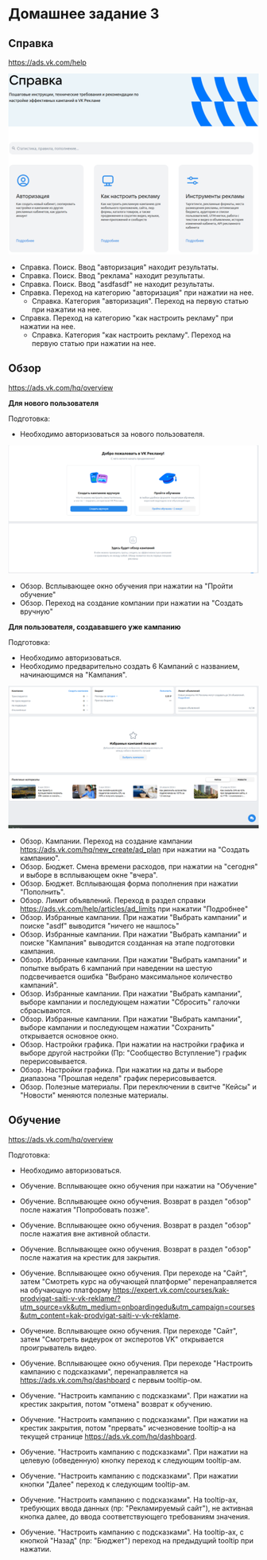 # Домашнее задание 3

## Справка
https://ads.vk.com/help

![help](static/help.png)

- Справка. Поиск. Ввод "авторизация" находит результаты.
- Справка. Поиск. Ввод "реклама" находит результаты.
- Справка. Поиск. Ввод "asdfasdf" не находит результаты.
- Справка. Переход на категорию "авторизация" при нажатии на нее.
  - Справка. Категория "авторизация". Переход на первую статью при нажатии на нее.
- Справка. Переход на категорию "как настроить рекламу" при нажатии на нее.
  - Справка. Категория "как настроить рекламу". Переход на первую статью при нажатии на нее. 

## Обзор

https://ads.vk.com/hq/overview

**Для нового пользователя**

Подготовка:
- Необходимо авторизоваться за нового пользователя.

![overview_for_new](static/overview_for_new.png)

- Обзор. Всплывающее окно обучения при нажатии на "Пройти обучение"
- Обзор. Переход на создание компании при нажатии на "Создать вручную"

**Для пользователя, создававшего уже кампанию**

Подготовка:
- Необходимо авторизоваться.
- Необходимо предварительно создать 6 Кампаний с названием, начинающимся на "Кампания".

![overview](static/overview.png)

- Обзор. Кампании. Переход на создание кампании https://ads.vk.com/hq/new_create/ad_plan при нажатии на 
"Создать кампанию".
- Обзор. Бюджет. Смена времени расходов, при нажатии на "сегодня" и выборе в всплывающем окне "вчера".
- Обзор. Бюджет. Всплывающая форма пополнения при нажатии "Пополнить".
- Обзор. Лимит объявлений. Переход в раздел справки https://ads.vk.com/help/articles/ad_limits при нажатии "Подробнее"
- Обзор. Избранные кампании. При нажатии "Выбрать кампании" и поиске "asdf" выводится "ничего не нашлось"
- Обзор. Избранные кампании. При нажатии "Выбрать кампании" и поиске "Кампания" выводится созданная на этапе подготовки
кампания.
- Обзор. Избранные кампании. При нажатии "Выбрать кампании" и попытке выбрать 6 кампаний при наведении на шестую
подсвечивается ошибка "Выбрано максимальное количество кампаний".
- Обзор. Избранные кампании. При нажатии "Выбрать кампании", выборе кампании и последующем нажатии "Сбросить" галочки
сбрасываются.
- Обзор. Избранные кампании. При нажатии "Выбрать кампании", выборе кампании и последующем нажатии "Сохранить" 
открывается основное окно.
- Обзор. Настройки графика. При нажатии на настройки графика и выборе другой настройки (Пр: "Сообщество Вступление") график перерисовывается.
- Обзор. Настройки графика. При нажатии на даты и выборе диапазона "Прошлая неделя" график перерисовывается.
- Обзор. Полезные материалы. При переключении в свитче "Кейсы" и "Новости" меняются полезные материалы.

## Обучение
https://ads.vk.com/hq/overview

Подготовка:
- Необходимо авторизоваться.

- Обучение. Всплывающее окно обучения при нажатии на "Обучение"
- Обучение. Всплывающее окно обучения. Возврат в раздел "обзор" после нажатия "Попробовать позже".
- Обучение. Всплывающее окно обучения. Возврат в раздел "обзор" после нажатия вне активной области.
- Обучение. Всплывающее окно обучения. Возврат в раздел "обзор" после нажатия на крестик для закрытия.
- Обучение. Всплывающее окно обучения. При переходе на "Сайт", затем "Смотреть курс на обучающей платформе" 
перенаправляется на обучающую платформу https://expert.vk.com/courses/kak-prodvigat-saiti-v-vk-reklame/?utm_source=vk&utm_medium=onboardingedu&utm_campaign=courses&utm_content=kak-prodvigat-saiti-v-vk-reklame.
- Обучение. Всплывающее окно обучения. При переходе "Сайт", затем "Смотреть видеурок от эксперотов VK" открывается 
проигрыватель видео.
- Обучение. Всплывающее окно обучения. При переходе "Настроить кампанию с подсказками", перенаправляется на
https://ads.vk.com/hq/dashboard с первым tooltip-ом.
 - Обучение. "Настроить кампанию с подсказками". При нажатии на крестик закрытия, потом "отмена" возврат к обучению.
 - Обучение. "Настроить кампанию с подсказками". При нажатии на крестик закрытия, потом "прервать" исчезновение 
 tooltip-a на текущей странице https://ads.vk.com/hq/dashboard.
 - Обучение. "Настроить кампанию с подсказками". При нажатии на целевую (обведенную) кнопку переход к следующим 
tooltip-ам.
 - Обучение. "Настроить кампанию с подсказками". При нажатии кнопки "Далее" переход к следующим tooltip-ам.
 - Обучение. "Настроить кампанию с подсказками". На tooltip-ах, требующих ввода данных (пр: "Рекламируемый сайт"), не активная кнопка далее,
до ввода соответствующего требованиям значения.
 - Обучение. "Настроить кампанию с подсказками". На tooltip-ах, с кнопкой "Назад" (пр: "Бюджет") переход на предыдущий 
tooltip при нажатии.